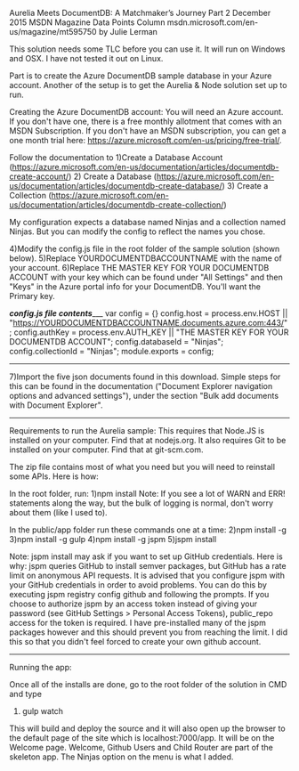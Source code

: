 Aurelia Meets DocumentDB: A Matchmaker’s Journey Part 2
December 2015 MSDN Magazine Data Points Column
msdn.microsoft.com/en-us/magazine/mt595750
by Julie Lerman

This solution needs some TLC before you can use it. It will run on Windows and OSX. I have not tested it out on Linux.

Part is to create the Azure DocumentDB sample database in your Azure account. 
Another of the setup is to get the Aurelia & Node solution set up to run.

Creating the Azure DocumentDB account:
You will need an Azure account. If you don't have one, there is a free monthly allotment that comes with an MSDN Subscription. If you don't have an MSDN subscription, you can get a one month trial here: https://azure.microsoft.com/en-us/pricing/free-trial/.

Follow the documentation to 
1)Create a Database Account (https://azure.microsoft.com/en-us/documentation/articles/documentdb-create-account/)
2) Create a Database (https://azure.microsoft.com/en-us/documentation/articles/documentdb-create-database/)
3) Create a Collection (https://azure.microsoft.com/en-us/documentation/articles/documentdb-create-collection/)

My configuration expects a database named Ninjas and a collection named Ninjas. But you can modify the config to reflect the names you chose.

4)Modify the config.js file in the root folder of the sample solution (shown below).
5)Replace YOURDOCUMENTDBACCOUNTNAME with the name of your account.
6)Replace THE MASTER KEY FOR YOUR DOCUMENTDB ACCOUNT with your key which can be found under "All Settings" and then "Keys" in the Azure portal info for your DocumentDB. You'll want the Primary key.

___config.js file contents______
var config = {}
config.host = process.env.HOST || "https://YOURDOCUMENTDBACCOUNTNAME.documents.azure.com:443/";
config.authKey = process.env.AUTH_KEY || "THE MASTER KEY FOR YOUR DOCUMENTDB ACCOUNT";
config.databaseId = "Ninjas";
config.collectionId = "Ninjas";
module.exports = config;
________________________________

7)Import the five json documents found in this download. Simple steps for this can be found in the documentation ("Document Explorer navigation options and advanced settings"), under the section "Bulk add documents with Document Explorer".
_______________________________________________________________________________

Requirements to run the Aurelia sample:
This requires that Node.JS is installed on your computer. Find that at nodejs.org.
It also requires Git to be installed on your computer. Find that at git-scm.com.

The zip file contains most of what you need but you will need to reinstall some APIs. Here is how:

In the root folder, run:
1)npm install
Note: If you see a lot of WARN  and ERR! statements along the way, but the bulk of logging is normal, don't worry about them (like I used to).
 
In the public/app folder run these commands one at a time:
2)npm install -g
3)npm install -g gulp
4)npm install -g jspm
5)jspm install

Note: jspm install may ask if you want to set up GitHub credentials. Here is why:
   jspm queries GitHub to install semver packages, but GitHub has a rate limit on anonymous API requests.
   It is advised that you configure jspm with your GitHub credentials in order to avoid problems.
   You can do this by executing jspm registry config github and following the prompts.
   If you choose to authorize jspm by an access token instead of giving your password 
   (see GitHub Settings > Personal Access Tokens), public_repo access for the token is required.
I have pre-installed many of the jspm packages however and this should prevent you from reaching the limit. 
I did this so that you didn't feel forced to create your own github account. 
_______________________________________________________________________________

Running the app:

Once all of the installs are done, go to the root folder of the solution in CMD and type 
1) gulp watch

This will build and deploy the source and it will also open up the browser to the default page of the site which is localhost:7000/app. It will be on the Welcome page. Welcome, Github Users and Child Router are part of the skeleton app. The Ninjas option on the menu is what I added.
